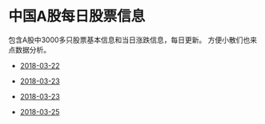 # 中国A股每日股票信息

包含A股中3000多只股票基本信息和当日涨跌信息，每日更新。
方便小散们也来点数据分析。

* [2018-03-22](https://navyran.oss-cn-shanghai.aliyuncs.com/tools/docs/abc.md)

* [2018-03-23](https://navyran.oss-cn-shanghai.aliyuncs.com/docs/stock/stock_all.xlsx)

* [2018-03-23](https://navyran.oss-cn-shanghai.aliyuncs.com/docs/stock/stock_all.xlsx)

* [2018-03-25](https://navyran.oss-cn-shanghai.aliyuncs.com/docs/stock/stock-2018-03-25.xlsx)

